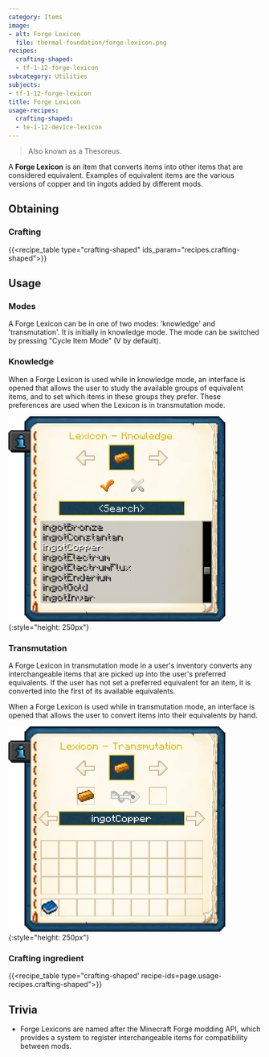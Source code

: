 ```yaml
---
category: Items
image:
- alt: Forge Lexicon
  file: thermal-foundation/forge-lexicon.png
recipes:
  crafting-shaped:
  - tf-1-12-forge-lexicon
subcategory: Utilities
subjects:
- tf-1-12-forge-lexicon
title: Forge Lexicon
usage-recipes:
  crafting-shaped:
  - te-1-12-device-lexicon
---
```


> Also known as a Thesoreus.


A **Forge Lexicon** is an item that converts items into other items that are
considered equivalent. Examples of equivalent items are the various versions of
copper and tin ingots added by different mods.


Obtaining
---------

### Crafting
{{<recipe_table type="crafting-shaped" ids_param="recipes.crafting-shaped">}}


Usage
-----

### Modes
A Forge Lexicon can be in one of two modes: 'knowledge' and 'transmutation'. It
is initially in knowledge mode. The mode can be switched by pressing "Cycle Item
Mode" (V by default).

### Knowledge
When a Forge Lexicon is used while in knowledge mode, an interface is opened
that allows the user to study the available groups of equivalent items, and to
set which items in these groups they prefer. These preferences are used when the
Lexicon is in transmutation mode.

![Forge Lexicon Knowledge GUI](/assets/images/docs/1.12/thermal-foundation/forge-lexicon-gui-knowledge.png){:style="height: 250px"}

### Transmutation
A Forge Lexicon in transmutation mode in a user's inventory converts any
interchangeable items that are picked up into the user's preferred equivalents.
If the user has not set a preferred equivalent for an item, it is converted into
the first of its available equivalents.

When a Forge Lexicon is used while in transmutation mode, an interface is opened
that allows the user to convert items into their equivalents by hand.

![Forge Lexicon Transmutation GUI](/assets/images/docs/1.12/thermal-foundation/forge-lexicon-gui-transmutation.png){:style="height: 250px"}

### Crafting ingredient
{{<recipe_table type="crafting-shaped' recipe-ids=page.usage-recipes.crafting-shaped">}}


Trivia
------

* Forge Lexicons are named after the Minecraft Forge modding API, which provides
  a system to register interchangeable items for compatibility between mods.
